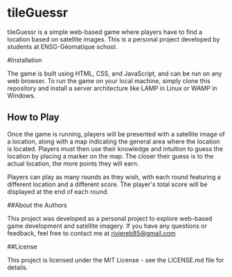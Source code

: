 # tileGuessr

tileGuessr is a simple web-based game where players have to find a location based on satellite images. This is a personal project developed by students at ENSG-Géomatique school.

#Installation

The game is built using HTML, CSS, and JavaScript, and can be run on any web browser. To run the game on your local machine, simply clone this repository and install a server architecture like LAMP in Linux or WAMP in Windows.

## How to Play

Once the game is running, players will be presented with a satellite image of a location, along with a map indicating the general area where the location is located. Players must then use their knowledge and intuition to guess the location by placing a marker on the map. The closer their guess is to the actual location, the more points they will earn.

Players can play as many rounds as they wish, with each round featuring a different location and a different score. The player's total score will be displayed at the end of each round.

##About the Authors

This project was developed as a personal project to explore web-based game development and satellite imagery. 
If you have any questions or feedback, feel free to contact me at riviereb85@gmail.com

##License

This project is licensed under the MIT License - see the LICENSE.md file for details.

